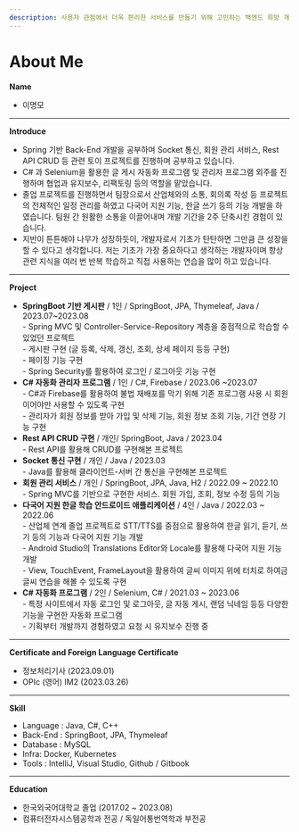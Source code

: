 ```yaml
---
description: 사용자 관점에서 더욱 편리한 서비스를 만들기 위해 고민하는 백엔드 희망 개발자입니다.
---
```


# About Me

**Name**

* 이명모

***

**Introduce**

* Spring 기반 Back-End 개발을 공부하며 Socket 통신, 회원 관리 서비스, Rest API CRUD 등 관련 토이 프로젝트를 진행하며 공부하고 있습니다.
* C# 과 Selenium을 활용한 글 게시 자동화 프로그램 및 관리자 프로그램 외주를 진행하며 협업과 유지보수, 리팩토링 등의 역할을 맡았습니다.
* 졸업 프로젝트를 진행하면서 팀장으로서 산업체와의 소통, 회의록 작성 등 프로젝트의 전체적인 일정 관리를 하였고 다국어 지원 기능, 한글 쓰기 등의 기능 개발을 하였습니다. 팀원 간 원활한 소통을 이끌어내며 개발 기간을 2주 단축시킨 경험이 있습니다.
* 지반이 튼튼해야 나무가 성장하듯이, 개발자로서 기초가 탄탄하면 그만큼 큰 성장을 할 수 있다고 생각합니다. 저는 기초가 가장 중요하다고 생각하는 개발자이며 항상 관련 지식을 여러 번 반복 학습하고 직접 사용하는 연습을 많이 하고 있습니다.

***

**Project**

* **SpringBoot 기반 게시판** / 1인 / SpringBoot, JPA, Thymeleaf, Java / 2023.07\~2023.08\
  \- Spring MVC 및 Controller-Service-Repository 계층을 중점적으로 학습할 수 있었던 프로젝트\
  \- 게시판 구현 (글 등록, 삭제, 갱신, 조회, 상세 페이지 등등 구현)\
  \- 페이징 기능 구현\
  \- Spring Security를 활용하여 로그인 / 로그아웃 기능 구현
* **C# 자동화 관리자 프로그램** / 1인 / C#, Firebase / 2023.06 \~2023.07\
  \- C#과 Firebase를 활용하여 불법 재배포를 막기 위해 기존 프로그램 사용 시 회원이어야만 사용할 수 있도록 구현\
  \- 관리자가 회원 정보를 받아 가입 및 삭제 기능, 회원 정보 조회 기능, 기간 연장 기능 구현
* **Rest API CRUD 구현** / 개인/ SpringBoot, Java / 2023.04\
  \- Rest API를 활용해 CRUD를 구현해본 프로젝트
* **Socket 통신 구현**  / 개인 / Java / 2023.03\
  \- Java를 활용해 클라이언트-서버 간 통신을 구현해본 프로젝트
* **회원 관리 서비스** / 개인 / SpringBoot, JPA, Java, H2 / 2022.09 \~ 2022.10\
  \- Spring MVC를 기반으로 구현한 서비스. 회원 가입, 조회, 정보 수정 등의 기능
* **다국어 지원 한글 학습 안드로이드 애플리케이션** / 4인 / Java / 2022.03 \~ 2022.06\
  \- 산업체 연계 졸업 프로젝트로 STT/TTS를 중점으로 활용하여 한글 읽기, 듣기, 쓰기 등의 기능과 다국어 지원 기능 개발\
  \- Android Studio의 Translations Editor와 Locale를 활용해 다국어 지원 기능 개발\
  \- View, TouchEvent, FrameLayout을 활용하여 글씨 이미지 위에 터치로 하여금 글씨 연습을 해볼 수 있도록 구현
* **C# 자동화 프로그램** / 2인 / Selenium, C# / 2021.03 \~ 2023.06\
  \- 특정 사이트에서 자동 로그인 및 로그아웃, 글 자동 게시, 랜덤 닉네임 등등 다양한 기능을 구현한 자동화 프로그램\
  \- 기획부터 개발까지 경험하였고 요청 시 유지보수 진행 중

***

**Certificate and Foreign Language Certificate**

* 정보처리기사 (2023.09.01)
* OPIc (영어) IM2 (2023.03.26)

***

**Skill**

* Language : Java, C#, C++
* Back-End : SpringBoot, JPA, Thymeleaf
* Database : MySQL
* &#x20;Infra: Docker, Kubernetes
* Tools : IntelliJ, Visual Studio, Github / Gitbook

***

**Education**

* 한국외국어대학교 졸업 (2017.02 \~ 2023.08)
* 컴퓨터전자시스템공학과 전공 / 독일어통번역학과 부전공

